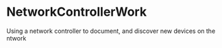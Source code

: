 # NetworkControllerWork
Using a network controller to document, and discover new devices on the ntwork
